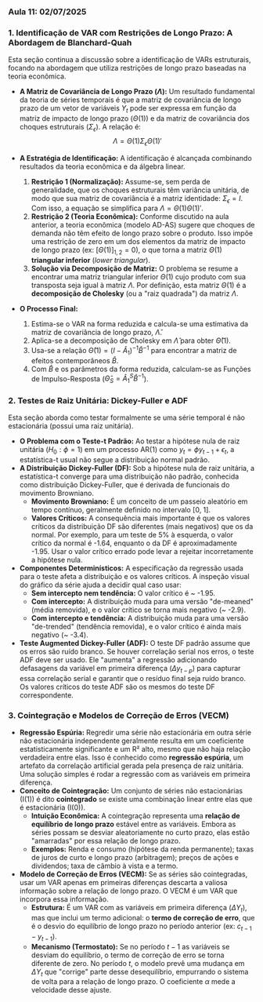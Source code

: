 ### **Aula 11: 02/07/2025**

### **1. Identificação de VAR com Restrições de Longo Prazo: A Abordagem de Blanchard-Quah**

Esta seção continua a discussão sobre a identificação de VARs estruturais, focando na abordagem que utiliza restrições de longo prazo baseadas na teoria econômica.

* **A Matriz de Covariância de Longo Prazo ($\Lambda$):** Um resultado fundamental da teoria de séries temporais é que a matriz de covariância de longo prazo de um vetor de variáveis $Y_t$ pode ser expressa em função da matriz de impacto de longo prazo ($\Theta(1)$) e da matriz de covariância dos choques estruturais ($\Sigma_\epsilon$). A relação é:
    $$\Lambda = \Theta(1)\Sigma_\epsilon\Theta(1)'$$

* **A Estratégia de Identificação:** A identificação é alcançada combinando resultados da teoria econômica e da álgebra linear.
    1.  **Restrição 1 (Normalização):** Assume-se, sem perda de generalidade, que os choques estruturais têm variância unitária, de modo que sua matriz de covariância é a matriz identidade: $\Sigma_\epsilon = I$. Com isso, a equação se simplifica para $\Lambda = \Theta(1)\Theta(1)'$.
    2.  **Restrição 2 (Teoria Econômica):** Conforme discutido na aula anterior, a teoria econômica (modelo AD-AS) sugere que choques de demanda não têm efeito de longo prazo sobre o produto. Isso impõe uma restrição de zero em um dos elementos da matriz de impacto de longo prazo (ex: $[\Theta(1)]_{1,2} = 0$), o que torna a matriz $\Theta(1)$ **triangular inferior** (*lower triangular*).
    3.  **Solução via Decomposição de Matriz:** O problema se resume a encontrar uma matriz triangular inferior $\Theta(1)$ cujo produto com sua transposta seja igual à matriz $\Lambda$. Por definição, esta matriz $\Theta(1)$ é a **decomposição de Cholesky** (ou a "raiz quadrada") da matriz $\Lambda$.

* **O Processo Final:**
    1.  Estima-se o VAR na forma reduzida e calcula-se uma estimativa da matriz de covariância de longo prazo, $\hat{\Lambda}$.
    2.  Aplica-se a decomposição de Cholesky em $\hat{\Lambda}$ para obter $\hat{\Theta}(1)$.
    3.  Usa-se a relação $\hat{\Theta}(1)=(I-\hat{A}_1)^{-1}\hat{B}^{-1}$ para encontrar a matriz de efeitos contemporâneos $\hat{B}$.
    4.  Com $\hat{B}$ e os parâmetros da forma reduzida, calculam-se as Funções de Impulso-Resposta ($\hat{\Theta}_S = \hat{A}_1^S \hat{B}^{-1}$).

### **2. Testes de Raiz Unitária: Dickey-Fuller e ADF**

Esta seção aborda como testar formalmente se uma série temporal é não estacionária (possui uma raiz unitária).

* **O Problema com o Teste-t Padrão:** Ao testar a hipótese nula de raiz unitária ($H_0: \phi=1$) em um processo AR(1) como $y_t = \phi y_{t-1} + \epsilon_t$, a estatística-t usual não segue a distribuição normal padrão.
* **A Distribuição Dickey-Fuller (DF):** Sob a hipótese nula de raiz unitária, a estatística-t converge para uma distribuição não padrão, conhecida como distribuição Dickey-Fuller, que é derivada de funcionais do movimento Browniano.
    * **Movimento Browniano:** É um conceito de um passeio aleatório em tempo contínuo, geralmente definido no intervalo [0, 1].
    * **Valores Críticos:** A consequência mais importante é que os valores críticos da distribuição DF são diferentes (mais negativos) que os da normal. Por exemplo, para um teste de 5% à esquerda, o valor crítico da normal é -1.64, enquanto o da DF é aproximadamente -1.95. Usar o valor crítico errado pode levar a rejeitar incorretamente a hipótese nula.
* **Componentes Determinísticos:** A especificação da regressão usada para o teste afeta a distribuição e os valores críticos. A inspeção visual do gráfico da série ajuda a decidir qual caso usar:
    * **Sem intercepto nem tendência:** O valor crítico é ~ -1.95.
    * **Com intercepto:** A distribuição muda para uma versão "de-meaned" (média removida), e o valor crítico se torna mais negativo (~ -2.9).
    * **Com intercepto e tendência:** A distribuição muda para uma versão "de-trended" (tendência removida), e o valor crítico é ainda mais negativo (~ -3.4).
* **Teste Augmented Dickey-Fuller (ADF):** O teste DF padrão assume que os erros são ruído branco. Se houver correlação serial nos erros, o teste ADF deve ser usado. Ele "aumenta" a regressão adicionando defasagens da variável em primeira diferença ($\Delta y_{t-p}$) para capturar essa correlação serial e garantir que o resíduo final seja ruído branco. Os valores críticos do teste ADF são os mesmos do teste DF correspondente.

### **3. Cointegração e Modelos de Correção de Erros (VECM)**

* **Regressão Espúria:** Regredir uma série não estacionária em outra série não estacionária independente geralmente resulta em um coeficiente estatisticamente significante e um R² alto, mesmo que não haja relação verdadeira entre elas. Isso é conhecido como **regressão espúria**, um artefato da correlação artificial gerada pela presença de raiz unitária. Uma solução simples é rodar a regressão com as variáveis em primeira diferença.
* **Conceito de Cointegração:** Um conjunto de séries não estacionárias (I(1)) é dito **cointegrado** se existe uma combinação linear entre elas que é estacionária (I(0)).
    * **Intuição Econômica:** A cointegração representa uma **relação de equilíbrio de longo prazo** estável entre as variáveis. Embora as séries possam se desviar aleatoriamente no curto prazo, elas estão "amarradas" por essa relação de longo prazo.
    * **Exemplos:** Renda e consumo (hipótese da renda permanente); taxas de juros de curto e longo prazo (arbitragem); preços de ações e dividendos; taxa de câmbio à vista e a termo.
* **Modelo de Correção de Erros (VECM):** Se as séries são cointegradas, usar um VAR apenas em primeiras diferenças descarta a valiosa informação sobre a relação de longo prazo. O VECM é um VAR que incorpora essa informação.
    * **Estrutura:** É um VAR com as variáveis em primeira diferença ($\Delta Y_t$), mas que inclui um termo adicional: o **termo de correção de erro**, que é o desvio do equilíbrio de longo prazo no período anterior (ex: $c_{t-1} - y_{t-1}$).
    * **Mecanismo (Termostato):** Se no período $t-1$ as variáveis se desviam do equilíbrio, o termo de correção de erro se torna diferente de zero. No período $t$, o modelo prevê uma mudança em $\Delta Y_t$ que "corrige" parte desse desequilíbrio, empurrando o sistema de volta para a relação de longo prazo. O coeficiente $\alpha$ mede a velocidade desse ajuste.